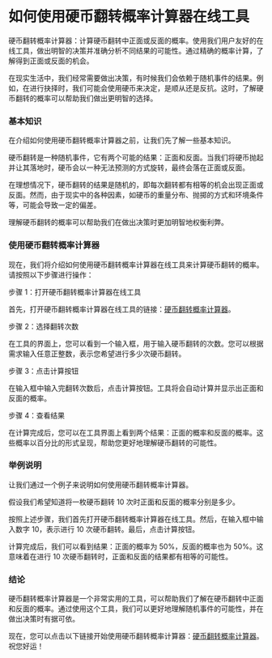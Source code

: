 如何使用硬币翻转概率计算器在线工具
=================

硬币翻转概率计算器：计算硬币翻转中正面或反面的概率。使用我们用户友好的在线工具，做出明智的决策并准确分析不同结果的可能性。通过精确的概率计算，了解得到正面或反面的机会。

在现实生活中，我们经常需要做出决策，有时候我们会依赖于随机事件的结果。例如，在进行抉择时，我们可能会使用硬币来决定，是顺从还是反抗。这时，了解硬币翻转的概率可以帮助我们做出更明智的选择。

### 基本知识

在介绍如何使用硬币翻转概率计算器之前，让我们先了解一些基本知识。

硬币翻转是一种随机事件，它有两个可能的结果：正面和反面。当我们将硬币抛起并让其落地时，硬币会以一种无法预测的方式旋转，最终会落在正面或反面。

在理想情况下，硬币翻转的结果是随机的，即每次翻转都有相等的机会出现正面或反面。然而，由于现实中的各种因素，如硬币的重量分布、抛掷的方式和环境条件等，可能会导致一定的偏差。

理解硬币翻转的概率可以帮助我们在做出决策时更加明智地权衡利弊。

### 使用硬币翻转概率计算器

现在，我们将介绍如何使用硬币翻转概率计算器在线工具来计算硬币翻转的概率。请按照以下步骤进行操作：

步骤 1：打开硬币翻转概率计算器在线工具

首先，打开硬币翻转概率计算器在线工具的链接：[硬币翻转概率计算器](https://www.onlinecalculatorsfree.com/zh-tw/math/coin-flip-probability-calculator.html)。

步骤 2：选择翻转次数

在工具的界面上，您可以看到一个输入框，用于输入硬币翻转的次数。您可以根据需求输入任意正整数，表示您希望进行多少次硬币翻转。

步骤 3：点击计算按钮

在输入框中输入完翻转次数后，点击计算按钮。工具将会自动计算并显示出正面和反面的概率。

步骤 4：查看结果

在计算完成后，您可以在工具界面上看到两个结果：正面的概率和反面的概率。这些概率以百分比的形式呈现，帮助您更好地理解硬币翻转的可能性。

### 举例说明

让我们通过一个例子来说明如何使用硬币翻转概率计算器。

假设我们希望知道将一枚硬币翻转 10 次时正面和反面的概率分别是多少。

按照上述步骤，我们首先打开硬币翻转概率计算器在线工具。然后，在输入框中输入数字 10，表示进行 10 次硬币翻转。最后，点击计算按钮。

计算完成后，我们可以看到结果：正面的概率为 50%，反面的概率也为 50%。这意味着在进行 10 次硬币翻转时，正面和反面的结果都有相等的可能性。

### 结论

硬币翻转概率计算器是一个非常实用的工具，可以帮助我们了解在硬币翻转中正面和反面的概率。通过使用这个工具，我们可以更好地理解随机事件的可能性，并在做出决策时有据可依。

现在，您可以点击以下链接开始使用硬币翻转概率计算器：[硬币翻转概率计算器](https://www.onlinecalculatorsfree.com/zh-tw/math/coin-flip-probability-calculator.html)。祝您好运！